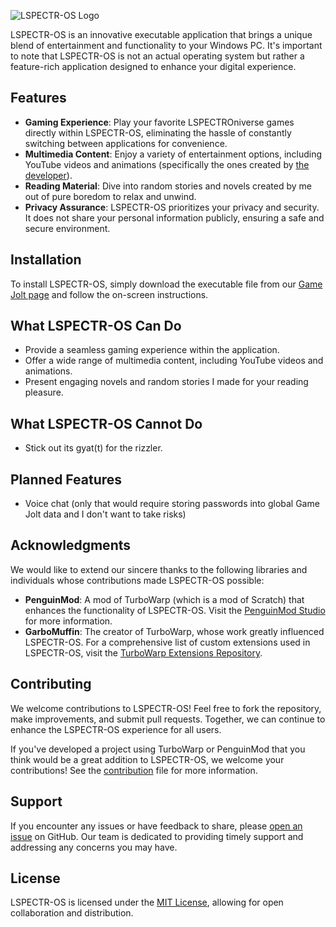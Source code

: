 ![LSPECTR-OS Logo](https://lspectroniztar.github.io/lspectr-os/website/images/Logo.png)

LSPECTR-OS is an innovative executable application that brings a unique blend of entertainment and functionality to your Windows PC. It's important to note that LSPECTR-OS is not an actual operating system but rather a feature-rich application designed to enhance your digital experience.

## Features

- **Gaming Experience**: Play your favorite LSPECTROniverse games directly within LSPECTR-OS, eliminating the hassle of constantly switching between applications for convenience.
- **Multimedia Content**: Enjoy a variety of entertainment options, including YouTube videos and animations (specifically the ones created by [the developer](https://github.com/LSPECTRONIZTAR)).
- **Reading Material**: Dive into random stories and novels created by me out of pure boredom to relax and unwind.
- **Privacy Assurance**: LSPECTR-OS prioritizes your privacy and security. It does not share your personal information publicly, ensuring a safe and secure environment.

## Installation

To install LSPECTR-OS, simply download the executable file from our [Game Jolt page](insert_gamejolt_link_here) and follow the on-screen instructions.

## What LSPECTR-OS Can Do

- Provide a seamless gaming experience within the application.
- Offer a wide range of multimedia content, including YouTube videos and animations.
- Present engaging novels and random stories I made for your reading pleasure.

## What LSPECTR-OS Cannot Do

- Stick out its gyat(t) for the rizzler.

## Planned Features

- Voice chat (only that would require storing passwords into global Game Jolt data and I don't want to take risks)

## Acknowledgments

We would like to extend our sincere thanks to the following libraries and individuals whose contributions made LSPECTR-OS possible:

- **PenguinMod**: A mod of TurboWarp (which is a mod of Scratch) that enhances the functionality of LSPECTR-OS. Visit the [PenguinMod Studio](https://studio.penguinmod.com) for more information.
- **GarboMuffin**: The creator of TurboWarp, whose work greatly influenced LSPECTR-OS. For a comprehensive list of custom extensions used in LSPECTR-OS, visit the [TurboWarp Extensions Repository](https://extensions.turbowarp.org).

## Contributing

We welcome contributions to LSPECTR-OS! Feel free to fork the repository, make improvements, and submit pull requests. Together, we can continue to enhance the LSPECTR-OS experience for all users.

If you've developed a project using TurboWarp or PenguinMod that you think would be a great addition to LSPECTR-OS, we welcome your contributions! See the [contribution](https://github.com/LSPECTRONIZTAR/lspectr-os/blob/main/CONTRIBUTING.md) file for more information.

## Support

If you encounter any issues or have feedback to share, please [open an issue](insert_issue_link_here) on GitHub. Our team is dedicated to providing timely support and addressing any concerns you may have.

## License

LSPECTR-OS is licensed under the [MIT License](LICENSE), allowing for open collaboration and distribution.
